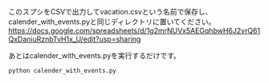 このスプシをCSVで出力してvacation.csvという名前で保存し、calender_with_events.pyと同じディレクトリに置いてください。
https://docs.google.com/spreadsheets/d/1g2mrNUVx5AEGqhbwH6J2vrQ61QxDaniuRznbTvH1x_U/edit?usp=sharing

あとはcalender_with_events.pyを実行するだけです。

```bash
python calender_with_events.py
```